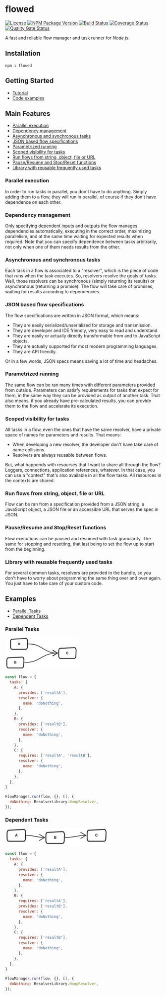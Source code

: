 # flowed
[![License](https://img.shields.io/npm/l/flowed?color=%23007ec6)](https://github.com/daniel-duarte/flowed/blob/master/LICENSE)
[![NPM Package Version](https://img.shields.io/npm/v/flowed)](https://www.npmjs.com/package/flowed)
[![Build Status](https://travis-ci.org/daniel-duarte/flowed.svg?branch=master)](https://travis-ci.org/daniel-duarte/flowed)
[![Coverage Status](https://coveralls.io/repos/github/daniel-duarte/flowed/badge.svg?branch=master)](https://coveralls.io/github/daniel-duarte/flowed?branch=master)
[![Quality Gate Status](https://sonarcloud.io/api/project_badges/measure?project=daniel-duarte_flowed&metric=alert_status)](https://sonarcloud.io/dashboard?id=daniel-duarte_flowed)

A fast and reliable flow manager and task runner for *Node.js*.

## Installation

```
npm i flowed
```


## Getting Started

- [Tutorial](./doc/tutorial.md)
- [Code examples](./test/examples)


## Main Features

- [Parallel execution](#parallel-execution)
- [Dependency management](#dependency-management)
- [Asynchronous and synchronous tasks](#asynchronous-and-synchronous-tasks)
- [JSON based flow specifications](#json-based-flow-specifications)
- [Parametrized running](#parametrized-running)
- [Scoped visibility for tasks](#scoped-visibility-for-tasks)
- [Run flows from string, object, file or URL](#run-flows-from-string-object-file-or-url)
- [Pause/Resume and Stop/Reset functions](#pauseresume-and-stopreset-functions)
- [Library with reusable frequently used tasks](#library-with-reusable-frequently-used-tasks)


### Parallel execution

In order to run tasks in parallel, you don't have to do anything.
Simply adding them to a flow, they will run in parallel, of course if they don't have dependence on each other.


### Dependency management

Only specifying dependent inputs and outputs the flow manages dependencies automatically, executing in the correct order,
maximizing parallelism, and at the same time waiting for expected results when required.
Note that you can specify dependence between tasks arbitrarily, not only when one of them needs results from the other.


### Asynchronous and synchronous tasks

Each task in a flow is associated to a "resolver", which is the piece of code that runs when the task executes.
So, resolvers resolve the goals of tasks.
Well, those resolvers can be synchronous (simply returning its results) or asynchronous (returning a promise).
The flow will take care of promises, waiting for results according to dependencies. 


### JSON based flow specifications

The flow specifications are written in JSON format, which means:
- They are easily serialized/unserialized for storage and transmission.
- They are developer and IDE friendly, very easy to read and understand.
- They are easily or actually directly transformable from and to JavaScript objects.
- They are actually supported for most modern programming languages.
- They are API friendly.

Or in a few words, JSON specs means saving a lot of time and headaches.


### Parametrized running

The same flow can be ran many times with different parameters provided from outside.
Parameters can satisfy requirements for tasks that expect for them, in the same way they can be provided as
output of another task.
That also means, if you already have pre-calculated results, you can provide them to the flow and accelerate its execution.


### Scoped visibility for tasks

All tasks in a flow, even the ones that have the same resolver, have a private space of names for parameters and results.
That means:
- When developing a new resolver, the developer don't have take care of name collisions.
- Resolvers are always reusable between flows.

But, what happends with resourses that I want to share all through the flow?
Loggers, connections, application references, whatever.
In that case, you can use a "context" that's also available in all the flow tasks.
All resources in the contexts are shared.


### Run flows from string, object, file or URL

Flow can be ran from a specification provided from a JSON string, a JavaScript object,
a JSON file or an accessible URL that serves the spec in JSON.


### Pause/Resume and Stop/Reset functions

Flow executions can be paused and resumed with task granularity.
The same for stopping and resetting, that last being to set the flow up to start from the beginning. 


### Library with reusable frequently used tasks

For several common tasks, resolvers are provided in the bundle, so you don't have to worry about programming
the same thing over and over again.
You just have to take care of your custom code.


## Examples

- [Parallel Tasks](#parallel-tasks)
- [Dependent Tasks](#dependent-tasks)


### Parallel Tasks

![Parallel Tasks](./doc/example-parallel.png)

```JavaScript
const flow = {
  tasks: {
    A: {
      provides: ['resultA'],
      resolver: {
        name: 'doNothing',
      },
    },
    B: {
      provides: ['resultB'],
      resolver: {
        name: 'doNothing',
      },
    },
    C: {
      requires: ['resultA', 'resultB'],
      resolver: {
        name: 'doNothing',
      },
    },
  },
}
```

```JavaScript
FlowManager.run(flow, {}, [], {
  doNothing: ResolverLibrary.NoopResolver,
});
```

### Dependent Tasks

![Dependent Tasks](./doc/example-dependent.png)

```JavaScript
const flow = {
  tasks: {
    A: {
      provides: ['resultA'],
      resolver: {
        name: 'doNothing',
      },
    },
    B: {
      requires: ['resultA'],
      provides: ['resultB'],
      resolver: {
        name: 'doNothing',
      },
    },
    C: {
      requires: ['resultB'],
      resolver: {
        name: 'doNothing',
      },
    },
  },
}
```

```JavaScript
FlowManager.run(flow, {}, [], {
  doNothing: ResolverLibrary.NoopResolver,
});
```
